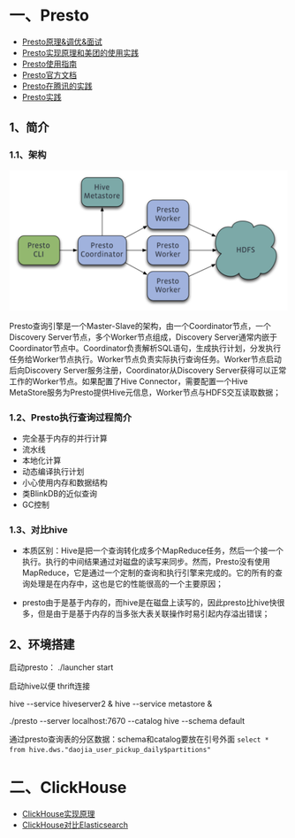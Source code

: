 # 一、Presto

- [Presto原理&调优&面试](https://mp.weixin.qq.com/s/8CWXY864_QSmwNZ6Xh5B3w)
- [Presto实现原理和美团的使用实践](https://tech.meituan.com/2014/06/16/presto.html)
- [Presto使用指南](https://www.imangodoc.com/46466.html)
- [Presto官方文档](https://trino.io/docs/current/overview.html)
- [Presto在腾讯的实践](https://mp.weixin.qq.com/s/d56Qco7LUM3NroFq9PcVXA)
- [Presto实践](https://mp.weixin.qq.com/s/mnElO5Sau1VXLnhICKNdyA)

## 1、简介

### 1.1、架构

![](image/Presto-架构.png)

Presto查询引擎是一个Master-Slave的架构，由一个Coordinator节点，一个Discovery Server节点，多个Worker节点组成，Discovery Server通常内嵌于Coordinator节点中。Coordinator负责解析SQL语句，生成执行计划，分发执行任务给Worker节点执行。Worker节点负责实际执行查询任务。Worker节点启动后向Discovery Server服务注册，Coordinator从Discovery Server获得可以正常工作的Worker节点。如果配置了Hive Connector，需要配置一个Hive MetaStore服务为Presto提供Hive元信息，Worker节点与HDFS交互读取数据；

### 1.2、Presto执行查询过程简介

- 完全基于内存的并行计算
- 流水线
- 本地化计算
- 动态编译执行计划
- 小心使用内存和数据结构
- 类BlinkDB的近似查询
- GC控制

### 1.3、对比hive

- 本质区别：Hive是把一个查询转化成多个MapReduce任务，然后一个接一个执行。执行的中间结果通过对磁盘的读写来同步。然而，Presto没有使用MapReduce，它是通过一个定制的查询和执行引擎来完成的。它的所有的查询处理是在内存中，这也是它的性能很高的一个主要原因；

- presto由于是基于内存的，而hive是在磁盘上读写的，因此presto比hive快很多，但是由于是基于内存的当多张大表关联操作时易引起内存溢出错误；

## 2、环境搭建

启动presto：  ./launcher start

启动hive以便 thrift连接

hive --service hiveserver2 &
hive --service metastore &

./presto --server localhost:7670 --catalog hive --schema default

通过presto查询表的分区数据：schema和catalog要放在引号外面
`select * from hive.dws."daojia_user_pickup_daily$partitions"`

# 二、ClickHouse

- [ClickHouse实现原理](https://mp.weixin.qq.com/s/aJ7vdaG8LpBpBB5fCN0ncQ)
- [ClickHouse对比Elasticsearch](https://segmentfault.com/a/1190000039919389)
